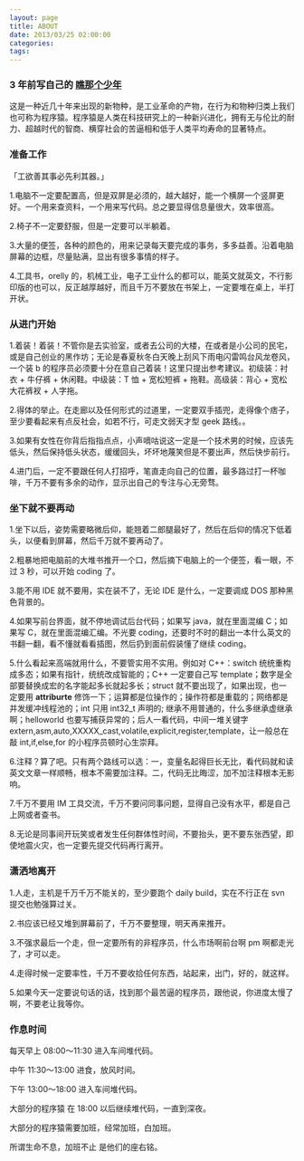 ```yaml
---
layout: page
title: ABOUT
date: 2013/03/25 02:00:00
categories:
tags:
---
```


### 3 年前写自己的 [瞧那个少年](https://blog.naaln.com/2011/11/look-at-that-boy/)

这是一种近几十年来出现的新物种，是工业革命的产物，在行为和物种归类上我们也可称为程序猿。程序猿是人类在科技研究上的一种新兴进化，拥有无与伦比的耐力、超越时代的智商、横穿社会的苦逼相和低于人类平均寿命的显著特点。

### 准备工作

「工欲善其事必先利其器。」

1.电脑不一定要配置高，但是双屏是必须的，越大越好，能一个横屏一个竖屏更好。一个用来查资料，一个用来写代码。总之要显得信息量很大，效率很高。

2.椅子不一定要舒服，但是一定要可以半躺着。

3.大量的便签，各种的颜色的，用来记录每天要完成的事务，多多益善。沿着电脑屏幕的边框，尽量贴满，显出有很多事情的样子。

4.工具书，orelly 的，机械工业，电子工业什么的都可以，能英文就英文，不行影印版的也可以，反正越厚越好，而且千万不要放在书架上，一定要堆在桌上，半打开状。

### 从进门开始

1.着装！着装！不管你是去实验室，或者去公司的大楼，在或者是小公司的民宅，或是自己创业的黑作坊；无论是春夏秋冬白天晚上刮风下雨电闪雷鸣台风龙卷风，一个装 b 的程序员必须要十分在意自己着装！这里只提出参考建议。初级装：衬衣 + 牛仔裤 + 休闲鞋。中级装：T 恤 + 宽松短裤 + 拖鞋。高级装：背心 + 宽松大花裤衩 + 人字拖。

2.得体的举止。在走廊以及任何形式的过道里，一定要双手插兜，走得像个痞子，至少要看起来有点反社会，如若不行，可走文弱天才型 geek 路线。。

3.如果有女性在你背后指指点点，小声嘀咕说这一定是一个技术男的时候，应该先低头，然后保持低头状态，缓缓回头，坏坏地蔑笑但是不要出声，然后快步前行。

4.进门后，一定不要跟任何人打招呼，笔直走向自己的位置，最多路过打一杯咖啡，千万不要有多余的动作，显示出自己的专注与心无旁骛。

### 坐下就不要再动

1.坐下以后，姿势需要略微后仰，能翘着二郎腿最好了，然后在后仰的情况下低着头，以便看到屏幕，然后千万就不要再动了。

2.粗暴地把电脑前的大堆书推开一个口，然后摘下电脑上的一个便签，看一眼，不过 3 秒，可以开始 coding 了。

3.能不用 IDE 就不要用，实在装不了，无论 IDE 是什么，一定要调成 DOS 那种黑色背景的。

4.如果写前台界面，就不停地调试后台代码；如果写 java，就在里面混编 C；如果写 C，就在里面混编汇编。不光要 coding，还要时不时的翻出一本什么英文的书翻一翻，看不懂就看看插图，然后扔到面前假装懂了继续 coding。

5.什么看起来高端就用什么，不要管实用不实用。例如对 C++：switch 统统重构成多态；如果有指针，统统改成智能的；C++ 一定要自己写 template；数字是全部要替换成宏的名字能起多长就起多长；struct 就不要出现了，如果出现，也一定要用 __attriburte__ 修饰一下；运算都是位操作的；操作符都是重载的；网络都是并发缓冲线程池的；int 只用 int32_t 声明的; 继承不用普通的，什么多继承虚继承啊；helloworld 也要写捕获异常的；后人一看代码，中间一堆关键字 extern,asm,auto,XXXXX_cast,volatile,explicit,register,template，让一般总在敲 int,if,else,for 的小程序员顿时心生崇拜。

6.注释？算了吧。只有两个路线可以选：一，变量名起得巨长无比，看代码就和读英文文章一样顺畅，根本不需要加注释。二，代码无比晦涩，加不加注释根本无影响。

7.千万不要用 IM 工具交流，千万不要问同事问题，显得自己没有水平，都是自己上网或者查书。

8.无论是同事间开玩笑或者发生任何群体性时间，不要抬头，更不要东张西望，即使地震火灾，也一定要先提交代码再行离开。

### 潇洒地离开

1.人走，主机是千万千万不能关的，至少要跑个 daily build，实在不行正在 svn 提交也勉强算过关。

2.书应该已经又堆到屏幕前了，千万不要整理，明天再来推开。

3.不强求最后一个走，但一定要所有的非程序员，什么市场啊前台啊 pm 啊都走光了，才可以走。

4.走得时候一定要率性，千万不要收拾任何东西，站起来，出门，好的，就这样。

5.如果今天一定要说句话的话，找到那个最苦逼的程序员，跟他说，你进度太慢了啊，不要老让我等你。

### 作息时间

每天早上 08:00～11:30 进入车间堆代码。

中午 11:30～13:00 进食，放风时间。

下午 13:00～18:00 进入车间堆代码。

大部分的程序猿 在 18:00 以后继续堆代码，一直到深夜。

大部分的程序猿需要加班，经常加班，白加班。

所谓生命不息，加班不止 是他们的座右铭。

